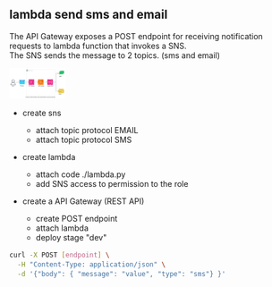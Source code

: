 ## lambda send sms and email

The API Gateway exposes a POST endpoint for receiving notification requests to lambda function that invokes a SNS.  
The SNS sends the message to 2 topics. (sms and email)  

<img src="architecture.png" width="100">

- create sns
  - attach topic protocol EMAIL
  - attach topic protocol SMS

- create lambda
  - attach code ./lambda.py
  - add SNS access to permission to the role

- create a API Gateway (REST API)
  - create POST endpoint
  - attach lambda
  - deploy stage "dev"
  
```bash
curl -X POST [endpoint] \
  -H "Content-Type: application/json" \
  -d '{"body": { "message": "value", "type": "sms"} }'
```